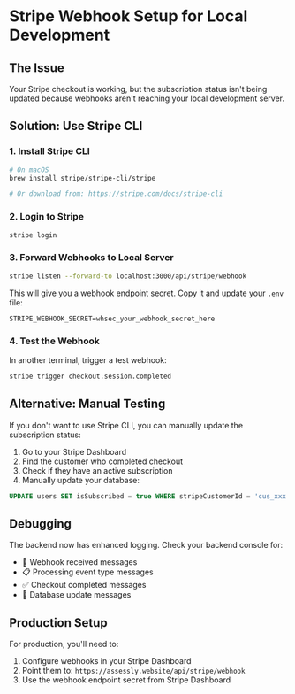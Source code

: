 # Stripe Webhook Setup for Local Development

## The Issue
Your Stripe checkout is working, but the subscription status isn't being updated because webhooks aren't reaching your local development server.

## Solution: Use Stripe CLI

### 1. Install Stripe CLI
```bash
# On macOS
brew install stripe/stripe-cli/stripe

# Or download from: https://stripe.com/docs/stripe-cli
```

### 2. Login to Stripe
```bash
stripe login
```

### 3. Forward Webhooks to Local Server
```bash
stripe listen --forward-to localhost:3000/api/stripe/webhook
```

This will give you a webhook endpoint secret. Copy it and update your `.env` file:

```env
STRIPE_WEBHOOK_SECRET=whsec_your_webhook_secret_here
```

### 4. Test the Webhook
In another terminal, trigger a test webhook:
```bash
stripe trigger checkout.session.completed
```

## Alternative: Manual Testing

If you don't want to use Stripe CLI, you can manually update the subscription status:

1. Go to your Stripe Dashboard
2. Find the customer who completed checkout
3. Check if they have an active subscription
4. Manually update your database:

```sql
UPDATE users SET isSubscribed = true WHERE stripeCustomerId = 'cus_xxx';
```

## Debugging

The backend now has enhanced logging. Check your backend console for:
- 🔔 Webhook received messages
- 📋 Processing event type messages
- ✅ Checkout completed messages
- 🔄 Database update messages

## Production Setup

For production, you'll need to:
1. Configure webhooks in your Stripe Dashboard
2. Point them to: `https://assessly.website/api/stripe/webhook`
3. Use the webhook endpoint secret from Stripe Dashboard 